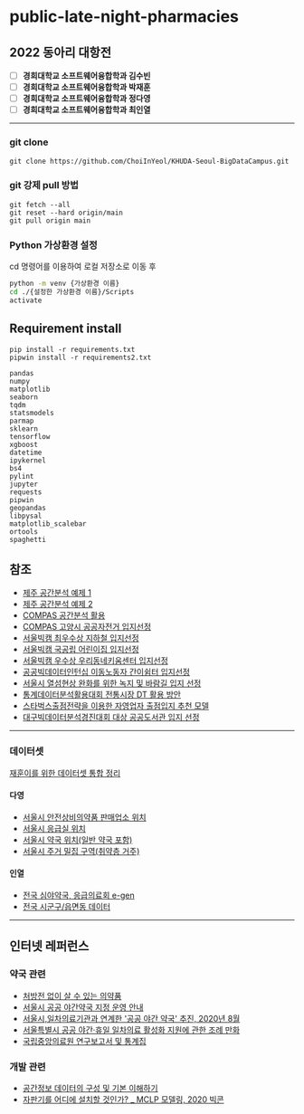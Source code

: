 # public-late-night-pharmacies

## 2022 동아리 대항전

- [ ] **경희대학교 소프트웨어융합학과 김수빈**
- [ ] **경희대학교 소프트웨어융합학과 박재훈**
- [ ] **경희대학교 소프트웨어융합학과 정다영**
- [ ] **경희대학교 소프트웨어융합학과 최인열**

---

### git clone

```git
git clone https://github.com/ChoiInYeol/KHUDA-Seoul-BigDataCampus.git
```

### git 강제 pull 방법

```git
git fetch --all
git reset --hard origin/main
git pull origin main
```

### Python 가상환경 설정

cd 명령어를 이용하여 로컬 저장소로 이동 후

```bash
python -m venv {가상환경 이름}
cd ./{설정한 가상환경 이름}/Scripts
activate
```

## Requirement install

```shell
pip install -r requirements.txt
pipwin install -r requirements2.txt
```

```plain text
pandas
numpy
matplotlib
seaborn
tqdm
statsmodels
parmap
sklearn
tensorflow
xgboost
datetime
ipykernel
bs4
pylint
jupyter
requests
pipwin
geopandas
libpysal
matplotlib_scalebar
ortools
spaghetti
```

## 참조

- [제주 공간분석 예제 1](colab.research.google.com/drive/1GCGwWWrgXB6RupXQC1ZUvjM7Oq8rKM9U?usp=sharing)
- [제주 공간분석 예제 2](github.com/Hwan-I/Dacon_Analyze_Jejuspace)
- [COMPAS 공간분석 활용](compas.lh.or.kr/gis?pageIndex=1&pageSize=10&searchText=&searchKey=both)
- [COMPAS 고양시 공공자전거 입지선정](github.com/wansook0316/GoyangCityOptimalBicycleStationSuggestion)
- [서울빅캠 최우수상 지하철 입지선정](https://github.com/panghyuk/BigdataCampus)
- [서울빅캠 국공립 어린이집 입지선정](https://github.com/heejinADP/Seoul_Bigdata_Competition)
- [서울빅캠 우수상 우리동네키움센터 입지선정](https://github.com/jyshin0926/BigDataCampusContest)
- [공공빅데이터인턴십 이동노동자 간이쉼터 입지선정](https://github.com/DonghyunAnn/Gbig-Hackathon)
- [서울시 열섬현상 완화를 위한 녹지 및 바람길 입지 선정](https://github.com/nseunghee97/heat_island_seoul)
- [통계데이터분석활용대회 전통시장 DT 활용 방안](https://github.com/jjonhwa/Policy-to-utilize-DT-in-traditional-markets)
- [스타벅스출점전략을 이용한 자영업자 출점입지 추천 모델](https://github.com/donghwan2/location_analysis/blob/master/Starbucks.ipynb)
- [대구빅데이터분석경진대회 대상 공공도서관 입지 선정](https://github.com/yoonhyeyoon/DaeguBigdataContest)

---

### 데이터셋

[재훈이를 위한 데이터셋 통합 정리](https://docs.google.com/spreadsheets/d/1vDCOE8dpheTkEFP9GXWKvH5jLpMGtzSVBk8jVdEzJ78/edit?usp=sharing_)

#### 다영

- [서울시 안전상비의약품 판매업소 위치](http://data.seoul.go.kr/dataList/OA-16483/S/1/datasetView.do)
- [서울시 응급실 위치](http://data.seoul.go.kr/dataList/OA-20338/S/1/datasetView.do)
- [서울시 약국 위치(일반 약국 포함)](http://data.seoul.go.kr/dataList/OA-20402/S/1/datasetView.do)
- [서울시 주거 밀집 구역(취약층 거주)](http://data.seoul.go.kr/dataList/10727/S/2/datasetView.do)

#### 인열

- [전국 심야약국, 응급의료회 e-gen](https://www.e-gen.or.kr/egen/search_pharmacy.do?searchType=general)
- [전국 시군구/읍면동 데이터](http://www.gisdeveloper.co.kr/?p=2332)

---

## 인터넷 레퍼런스

### 약국 관련

- [처방전 없이 살 수 있는 의약품](https://www.pharm114.or.kr/common_files/sub3_page1.asp)
- [서울시 공공 야간약국 지정 운영 안내](https://news.seoul.go.kr/welfare/archives/522756)
- [서울시,일차의료기관과 연계한 '공공 야간 약국' 추진, 2020년 8월](https://www.yakup.com/news/index.html?mode=view&nid=247631)
- [서울특별시 공공 야간·휴일 일차의료 활성화 지원에 관한 조례 만화](blog.naver.com/seoulcouncil/222123186282)
- [국립중앙의료원 연구보고서 및 통계집](https://www.ppm.or.kr/board/thumbnailList.do?MENUID=A04030000)
  
### 개발 관련

- [공간정보 데이터의 구성 및 기본 이해하기](https://yganalyst.github.io/spatial_analysis/spatial_analysis_1/)
- [자판기를 어디에 설치할 것인가? _ MCLP 모델링, 2020 빅콘](https://minkithub.github.io/2020/10/05/bicgon5/)